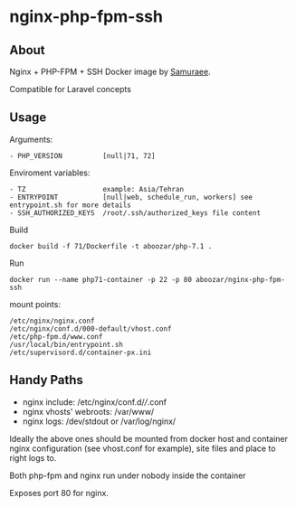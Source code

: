 # nginx-php-fpm-ssh

## About

Nginx + PHP-FPM + SSH Docker image by [Samuraee](https://github.com/samuraee).

Compatible for Laravel concepts

## Usage
Arguments:
```
- PHP_VERSION          [null|71, 72]
```

Enviroment variables:
```
- TZ                   example: Asia/Tehran
- ENTRYPOINT           [null|web, schedule_run, workers] see entrypoint.sh for more details
- SSH_AUTHORIZED_KEYS  /root/.ssh/authorized_keys file content
```

Build
```
docker build -f 71/Dockerfile -t aboozar/php-7.1 .
```

Run
```
docker run --name php71-container -p 22 -p 80 aboozar/nginx-php-fpm-ssh
```

mount points:
```
/etc/nginx/nginx.conf
/etc/nginx/conf.d/000-default/vhost.conf
/etc/php-fpm.d/www.conf
/usr/local/bin/entrypoint.sh
/etc/supervisord.d/container-px.ini
```

## Handy Paths

* nginx include: /etc/nginx/conf.d/*/*.conf
* nginx vhosts' webroots: /var/www/
* nginx logs: /dev/stdout or /var/log/nginx/

Ideally the above ones should be mounted from docker host
and container nginx configuration (see vhost.conf for example),
site files and place to right logs to.

Both php-fpm and nginx run under nobody inside the container

Exposes port 80 for nginx.
